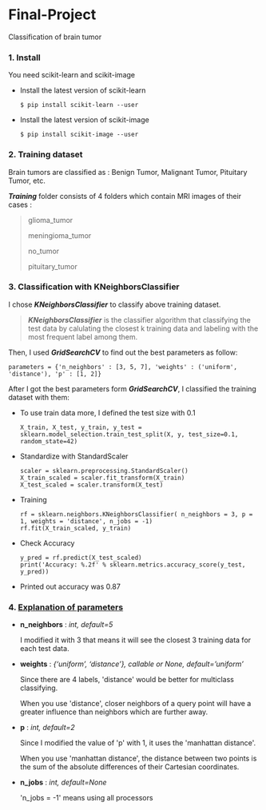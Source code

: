 # Final-Project
Classification of brain tumor



### 1. Install
You need scikit-learn and scikit-image 

* Install the latest version of scikit-learn


      $ pip install scikit-learn --user

* Install the latest version of scikit-image


      $ pip install scikit-image --user



### 2. Training dataset

Brain tumors are classified as : Benign Tumor, Malignant Tumor, Pituitary Tumor, etc.

***Training*** folder consists of 4 folders which contain MRI images of their cases :

> glioma_tumor
> 
> meningioma_tumor
> 
> no_tumor
> 
> pituitary_tumor


### 3. Classification with KNeighborsClassifier

I chose ***KNeighborsClassifier*** to classify above training dataset.

> ***KNeighborsClassifier*** is the classifier algorithm that classifying the test data by calulating the closest k training data and labeling with the most frequent label among them.

Then, I used ***GridSearchCV*** to find out the best parameters as follow:


    parameters = {'n_neighbors' : [3, 5, 7], 'weights' : ('uniform', 'distance'), 'p' : [1, 2]}


After I got the best parameters form ***GridSearchCV***, I classified the training dataset with them:


* To use train data more, I defined the test size with 0.1
    
    
      X_train, X_test, y_train, y_test = sklearn.model_selection.train_test_split(X, y, test_size=0.1, random_state=42)
    
* Standardize with StandardScaler
    
      scaler = sklearn.preprocessing.StandardScaler()
      X_train_scaled = scaler.fit_transform(X_train)
      X_test_scaled = scaler.transform(X_test)
    
* Training

      rf = sklearn.neighbors.KNeighborsClassifier( n_neighbors = 3, p = 1, weights = 'distance', n_jobs = -1)
      rf.fit(X_train_scaled, y_train)
    
* Check Accuracy
      
      y_pred = rf.predict(X_test_scaled)
      print('Accuracy: %.2f' % sklearn.metrics.accuracy_score(y_test, y_pred))

* Printed out accuracy was 0.87


### 4. [Explanation of parameters](https://scikit-learn.org/stable/modules/generated/sklearn.neighbors.KNeighborsClassifier.html#sklearn.neighbors.KNeighborsClassifier.kneighbors)


* **n_neighbors** : *int, default=5*

  I modified it with 3 that means it will see the closest 3 training data for each test data.
  
  
* **weights** : *{‘uniform’, ‘distance’}, callable or None, default=’uniform’*
   
  Since there are 4 labels, 'distance' would be better for multiclass classifying.
  
  When you use 'distance', closer neighbors of a query point will have a greater influence than neighbors which are further away.

* **p** : *int, default=2*

   Since I modified the value of 'p' with 1, it uses the 'manhattan distance'.
   
   When you use 'manhattan distance', the distance between two points is the sum of the absolute differences of their Cartesian coordinates.

* **n_jobs** : *int, default=None*

  'n_jobs = -1' means using all processors 
